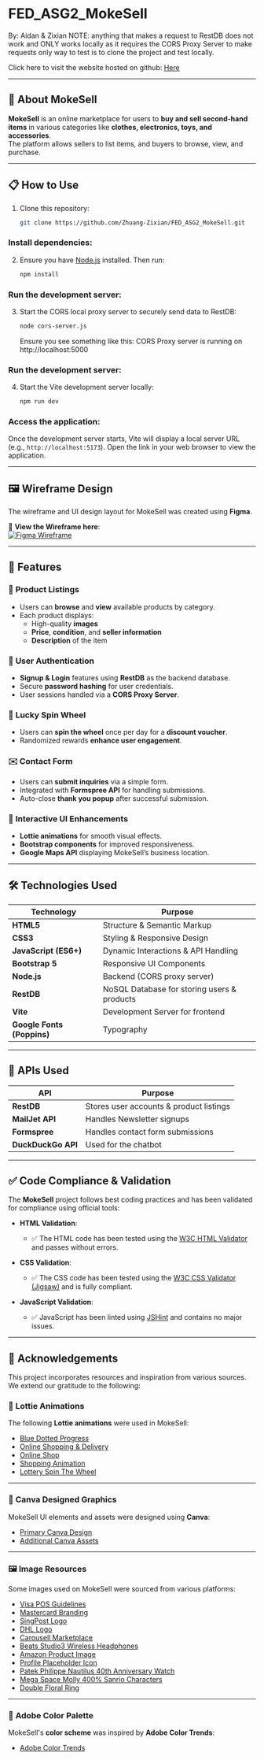# FED_ASG2_MokeSell
By: Aidan & Zixian
NOTE: anything that makes a request to RestDB does not work and ONLY works locally as it requires
      the CORS Proxy Server to make requests only way to test is to clone the project and test locally.
      
Click here to visit the website hosted on github: [Here](https://zhuang-zixian.github.io/FED_ASG2_MokeSell/)

---

## 📖 **About MokeSell**
**MokeSell** is an online marketplace for users to **buy and sell second-hand items** in various categories like **clothes, electronics, toys, and accessories**.  
The platform allows sellers to list items, and buyers to browse, view, and purchase.

---

## 📋 **How to Use**
1. Clone this repository:
   ```bash
   git clone https://github.com/Zhuang-Zixian/FED_ASG2_MokeSell.git
   ```

### Install dependencies:
2. Ensure you have [Node.js](https://nodejs.org/) installed. Then run:
   ```bash
   npm install
   ```

### Run the development server:
3. Start the CORS local proxy server to securely send data to RestDB:
   ```bash
   node cors-server.js
   ```
   
   Ensure you see something like this: CORS Proxy server is running on http://localhost:5000

### Run the development server:
4. Start the Vite development server locally:
   ```bash
   npm run dev
   ```

### Access the application:
Once the development server starts, Vite will display a local server URL (e.g., `http://localhost:5173`). Open the link in your web browser to view the application.

---

## 🖼️ **Wireframe Design**
The wireframe and UI design layout for MokeSell was created using **Figma**.

🎨 **View the Wireframe here**:  
[![Figma Wireframe](https://img.shields.io/badge/View%20on-Figma-blue?logo=figma&style=for-the-badge)](https://www.figma.com/design/3We6d1khHEPLA6EZ42fXRt/FED-Assignment-2-WireFrame?node-id=0-1&t=ngPHdBUqyLdej64r-1)

---

## 🎯 **Features**
### 🛒 **Product Listings**
- Users can **browse** and **view** available products by category.
- Each product displays:
  - High-quality **images**
  - **Price**, **condition**, and **seller information**
  - **Description** of the item

### 🔐 **User Authentication**
- **Signup & Login** features using **RestDB** as the backend database.
- Secure **password hashing** for user credentials.
- User sessions handled via a **CORS Proxy Server**.

### 🎡 **Lucky Spin Wheel**
- Users can **spin the wheel** once per day for a **discount voucher**.
- Randomized rewards **enhance user engagement**.

### ✉️ **Contact Form**
- Users can **submit inquiries** via a simple form.
- Integrated with **Formspree API** for handling submissions.
- Auto-close **thank you popup** after successful submission.

### 📌 **Interactive UI Enhancements**
- **Lottie animations** for smooth visual effects.
- **Bootstrap components** for improved responsiveness.
- **Google Maps API** displaying MokeSell’s business location.

---

## 🛠️ **Technologies Used**
| Technology | Purpose |
|------------|---------|
| **HTML5** | Structure & Semantic Markup |
| **CSS3** | Styling & Responsive Design |
| **JavaScript (ES6+)** | Dynamic Interactions & API Handling |
| **Bootstrap 5** | Responsive UI Components |
| **Node.js** | Backend (CORS proxy server) |
| **RestDB** | NoSQL Database for storing users & products |
| **Vite** | Development Server for frontend |
| **Google Fonts (Poppins)** | Typography |

---

## 🔗 **APIs Used**
| API | Purpose |
|------|---------|
| **RestDB** | Stores user accounts & product listings |
| **MailJet API** | Handles Newsletter signups |
| **Formspree** | Handles contact form submissions |
| **DuckDuckGo API** | Used for the chatbot |

---

## ✅ Code Compliance & Validation

The **MokeSell** project follows best coding practices and has been validated for compliance using official tools:

- **HTML Validation**:  
  - ✅ The HTML code has been tested using the [W3C HTML Validator](https://validator.w3.org/) and passes without errors.
  
- **CSS Validation**:  
  - ✅ The CSS code has been tested using the [W3C CSS Validator (Jigsaw)](https://jigsaw.w3.org/css-validator/) and is fully compliant.

- **JavaScript Validation**:  
  - ✅ JavaScript has been linted using [JSHint](https://jshint.com/) and contains no major issues.

---

## 🙌 **Acknowledgements**
This project incorporates resources and inspiration from various sources. We extend our gratitude to the following:

### 🎨 **Lottie Animations**
The following **Lottie animations** were used in MokeSell:
- [Blue Dotted Progress](https://lottiefiles.com/free-animation/blue-dotted-progress-R0un5yINGE)
- [Online Shopping & Delivery](https://lottiefiles.com/free-animation/online-shopping-and-delivery-7TQ6Fy4ExY)
- [Online Shop](https://lottiefiles.com/free-animation/online-shop-96vHPmDvHA)
- [Shopping Animation](https://lottiefiles.com/free-animation/shopping-au9qUZUhPN)
- [Lottery Spin The Wheel](https://lottiefiles.com/free-animation/lottery-spin-the-wheel-4EqGMvarnE?color-palette=true)

---

### 🎨 **Canva Designed Graphics**
MokeSell UI elements and assets were designed using **Canva**:
- [Primary Canva Design](https://www.canva.com/design/DAGcXi6nX5s/_-4ERL2OyfDWWIa_SUxPGg/edit?utm_content=DAGcXi6nX5s&utm_campaign=designshare&utm_medium=link2&utm_source=sharebutton)
- [Additional Canva Assets](https://www.canva.com/design/DAGdXniCVKQ/HRxn3oG4NAAsqSGRI0RsFw/edit?utm_content=DAGdXniCVKQ&utm_campaign=designshare&utm_medium=link2&utm_source=sharebutton)

---

### 🖼️ **Image Resources**
Some images used on MokeSell were sourced from various platforms:
- [Visa POS Guidelines](https://www.visa.com.sg/run-your-business/accept-visa-payments/posguidelines.html)
- [Mastercard Branding](https://elixirbrandcomm.com/Unbox/2019/March/mastercard-unbox.html)
- [SingPost Logo](https://www.behance.net/search/projects/singpost)
- [DHL Logo](https://freebiesupply.com/logos/dhl-logo/)
- [Carousell Marketplace](https://www.carousell.sg/)
- [Beats Studio3 Wireless Headphones](https://www.switch.sg/shop/Beats-Studio3-Wireless-Over-Ear-Headphones)
- [Amazon Product Image](https://m.media-amazon.com/images/I/513lmK8mqKL._AC_SY695_.jpg)
- [Profile Placeholder Icon](https://www.freepik.com/free-vector/blue-circle-with-white-user_145857007.htm#fromView=keyword&page=1&position=1&uuid=a2eb4e8e-9ea0-47bb-b7c2-8c4f7a9a63d8&query=Profile+Placeholder)
- [Patek Philippe Nautilus 40th Anniversary Watch](https://www.ubuy.com.sg/product/1PJXT6QAK-patek-philippe-nautilus-40th-anniversary-limited-edition-18k-white-gold-watch-5976-1g-001)
- [Mega Space Molly 400% Sanrio Characters](https://www.popmart.com/sg/products/1455/mega-space-molly-400-sanrio-characters-series)
- [Double Floral Ring](https://chromeworld.jp/product/double-floral-ring)

---

### 🎨 **Adobe Color Palette**
MokeSell's **color scheme** was inspired by **Adobe Color Trends**:
- [Adobe Color Trends](https://color.adobe.com/trends#)


